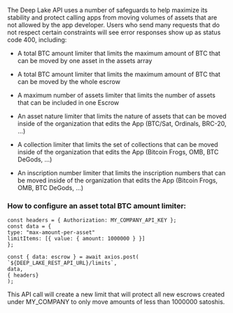 The Deep Lake API uses a number of safeguards to help maximize its stability and protect calling apps from moving volumes of assets that are not allowed by the app developer. Users who send many requests that do not respect certain constraints will see error responses show up as status code 400, including:

- A total BTC amount limiter that limits the maximum amount of BTC that can be moved by one asset in the assets array

- A total BTC amount limiter that limits the maximum amount of BTC that can be moved by the whole escrow

- A maximum number of assets limiter that limits the number of assets that can be included in one Escrow

- An asset nature limiter that limits the nature of assets that can be moved inside of the organization that edits the App (BTC/Sat, Ordinals, BRC-20, ...)

- A collection limiter that limits the set of collections that can be moved inside of the organization that edits the App (Bitcoin Frogs, OMB, BTC DeGods, ...)

- An inscription number limiter that limits the inscription numbers that can be moved inside of the organization that edits the App (Bitcoin Frogs, OMB, BTC DeGods, ...)

### How to configure an asset total BTC amount limiter:

```
const headers = { Authorization: MY_COMPANY_API_KEY };
const data = {
type: "max-amount-per-asset"
limitItems: [{ value: { amount: 1000000 } }]
};

const { data: escrow } = await axios.post(
`${DEEP_LAKE_REST_API_URL}/limits`,
data,
{ headers}
);
```

This API call will create a new limit that will protect all new escrows created under MY_COMPANY to only move amounts of less than 1000000 satoshis.
